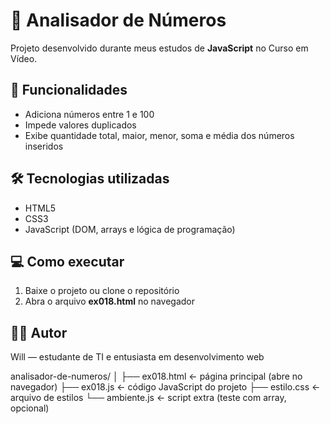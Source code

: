 # 🧮 Analisador de Números

Projeto desenvolvido durante meus estudos de **JavaScript** no Curso em Vídeo.

## 🚀 Funcionalidades
- Adiciona números entre 1 e 100
- Impede valores duplicados
- Exibe quantidade total, maior, menor, soma e média dos números inseridos

## 🛠 Tecnologias utilizadas
- HTML5  
- CSS3  
- JavaScript (DOM, arrays e lógica de programação)

## 💻 Como executar
1. Baixe o projeto ou clone o repositório  
2. Abra o arquivo **ex018.html** no navegador  

## 👨‍💻 Autor
Will — estudante de TI e entusiasta em desenvolvimento web  

analisador-de-numeros/
│
├── ex018.html       ← página principal (abre no navegador)
├── ex018.js         ← código JavaScript do projeto
├── estilo.css       ← arquivo de estilos
└── ambiente.js      ← script extra (teste com array, opcional)

